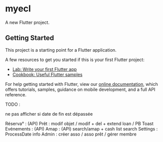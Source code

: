 # myecl

A new Flutter project.

## Getting Started

This project is a starting point for a Flutter application.

A few resources to get you started if this is your first Flutter project:

- [Lab: Write your first Flutter app](https://flutter.dev/docs/get-started/codelab)
- [Cookbook: Useful Flutter samples](https://flutter.dev/docs/cookbook)

For help getting started with Flutter, view our
[online documentation](https://flutter.dev/docs), which offers tutorials,
samples, guidance on mobile development, and a full API reference.

TODO :

ne pas afficher si date de fin est dépassée

Réserva° : (API)
Prêt : modif objet / modif + del + extend loan / PB Toast
Evénements : (API)
Amap : (API) search/amap + cash list search
Settings : ProcessDate info
Admin : créer asso / asso prêt / gérer membre
